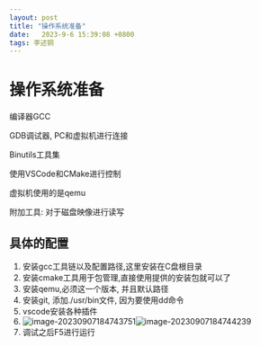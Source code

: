 ```yaml
---
layout: post
title: "操作系统准备" 
date:   2023-9-6 15:39:08 +0800
tags: 李述铜
---
```


# 操作系统准备

编译器GCC

GDB调试器, PC和虚拟机进行连接

Binutils工具集

使用VSCode和CMake进行控制

虚拟机使用的是qemu

附加工具: 对于磁盘映像进行读写

## 具体的配置

1. 安装gcc工具链以及配置路径,这里安装在C盘根目录
2. 安装cmake工具用于包管理,直接使用提供的安装包就可以了
2. 安装qemu,必须这一个版本, 并且默认路径
2. 安装git, 添加./usr/bin文件, 因为要使用dd命令
2. vscode安装各种插件
2. ![image-20230907184743751](E:\a学习\笔记\img\image-20230907184743751.png)![image-20230907184744239](E:\a学习\笔记\img\image-20230907184744239.png)
2. 调试之后F5进行运行

















